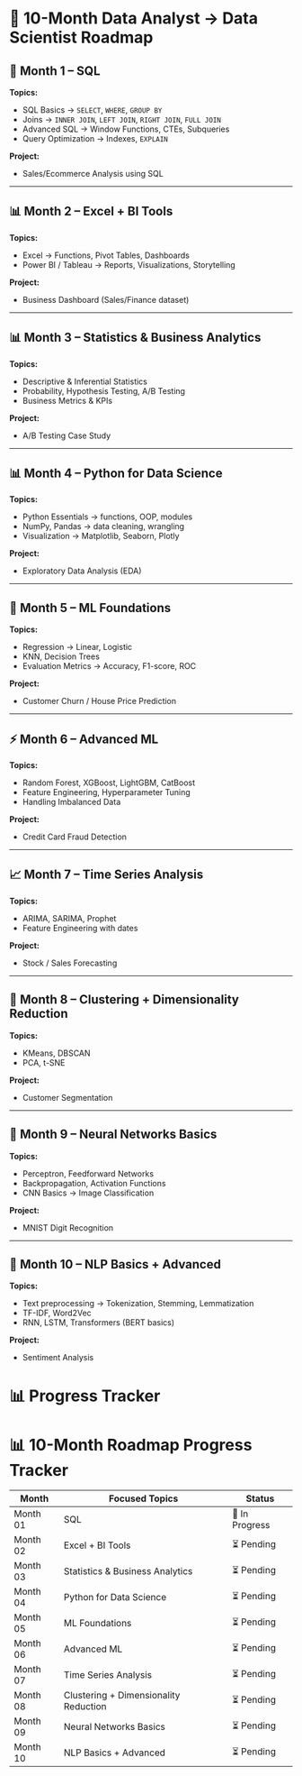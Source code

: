 # 🚀 10-Month Data Analyst → Data Scientist Roadmap

## 📘 Month 1 – SQL 
**Topics:**
- SQL Basics → `SELECT`, `WHERE`, `GROUP BY`
- Joins → `INNER JOIN`, `LEFT JOIN`, `RIGHT JOIN`, `FULL JOIN`
- Advanced SQL → Window Functions, CTEs, Subqueries
- Query Optimization → Indexes, `EXPLAIN`

**Project:**  
- Sales/Ecommerce Analysis using SQL

---

## 📊 Month 2 – Excel + BI Tools
**Topics:**
- Excel → Functions, Pivot Tables, Dashboards
- Power BI / Tableau → Reports, Visualizations, Storytelling

**Project:**  
- Business Dashboard (Sales/Finance dataset)

---

## 📊 Month 3 – Statistics & Business Analytics
**Topics:**
- Descriptive & Inferential Statistics
- Probability, Hypothesis Testing, A/B Testing
- Business Metrics & KPIs

**Project:**  
- A/B Testing Case Study

---

## 📊 Month 4 – Python for Data Science
**Topics:**
- Python Essentials → functions, OOP, modules
- NumPy, Pandas → data cleaning, wrangling
- Visualization → Matplotlib, Seaborn, Plotly

**Project:**  
- Exploratory Data Analysis (EDA)

---

## 🤖 Month 5 – ML Foundations
**Topics:**
- Regression → Linear, Logistic
- KNN, Decision Trees
- Evaluation Metrics → Accuracy, F1-score, ROC

**Project:**  
- Customer Churn / House Price Prediction

---

## ⚡ Month 6 – Advanced ML
**Topics:**
- Random Forest, XGBoost, LightGBM, CatBoost
- Feature Engineering, Hyperparameter Tuning
- Handling Imbalanced Data

**Project:**  
- Credit Card Fraud Detection

---

## 📈 Month 7 – Time Series Analysis
**Topics:**
- ARIMA, SARIMA, Prophet
- Feature Engineering with dates

**Project:**  
- Stock / Sales Forecasting

---

## 🧠 Month 8 – Clustering + Dimensionality Reduction
**Topics:**
- KMeans, DBSCAN
- PCA, t-SNE

**Project:**  
- Customer Segmentation

---

## 🧠 Month 9 – Neural Networks Basics
**Topics:**
- Perceptron, Feedforward Networks
- Backpropagation, Activation Functions
- CNN Basics → Image Classification

**Project:**  
- MNIST Digit Recognition

---

## 💬 Month 10 – NLP Basics + Advanced
**Topics:**
- Text preprocessing → Tokenization, Stemming, Lemmatization
- TF-IDF, Word2Vec
- RNN, LSTM, Transformers (BERT basics)

**Project:**  
- Sentiment Analysis

# 📊 Progress Tracker

# 📊 10-Month Roadmap Progress Tracker

| Month | Focused Topics | Status |
|-------|----------------|--------|
| Month 01 | SQL | 🚀 In Progress |
| Month 02 | Excel + BI Tools | ⏳ Pending |
| Month 03 | Statistics & Business Analytics | ⏳ Pending |
| Month 04 | Python for Data Science | ⏳ Pending |
| Month 05 | ML Foundations | ⏳ Pending |
| Month 06 | Advanced ML | ⏳ Pending |
| Month 07 | Time Series Analysis | ⏳ Pending |
| Month 08 | Clustering + Dimensionality Reduction | ⏳ Pending |
| Month 09 | Neural Networks Basics | ⏳ Pending |
| Month 10 | NLP Basics + Advanced | ⏳ Pending |

